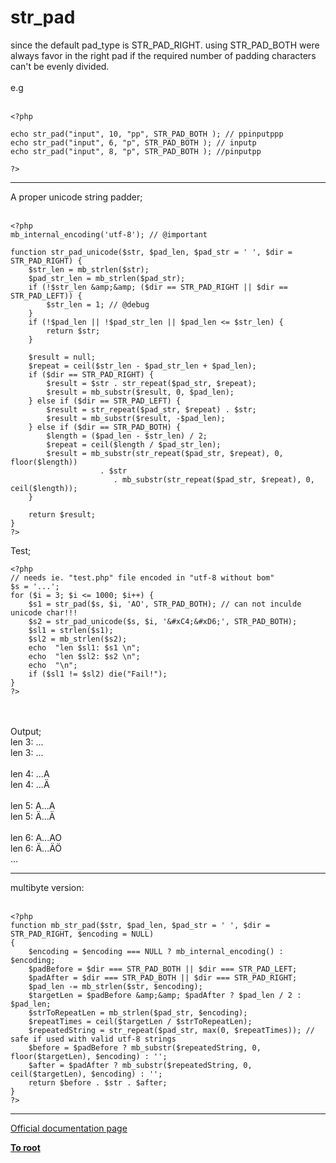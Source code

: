 # str_pad



since the default pad_type is STR_PAD_RIGHT. using STR_PAD_BOTH were always favor in the right pad if the required number of padding characters can&apos;t be evenly divided. <br><br>e.g<br><br>

```
<?php

echo str_pad("input", 10, "pp", STR_PAD_BOTH ); // ppinputppp
echo str_pad("input", 6, "p", STR_PAD_BOTH ); // inputp
echo str_pad("input", 8, "p", STR_PAD_BOTH ); //pinputpp

?>
```
  

---

A proper unicode string padder;<br><br>

```
<?php
mb_internal_encoding('utf-8'); // @important

function str_pad_unicode($str, $pad_len, $pad_str = ' ', $dir = STR_PAD_RIGHT) {
    $str_len = mb_strlen($str);
    $pad_str_len = mb_strlen($pad_str);
    if (!$str_len &amp;&amp; ($dir == STR_PAD_RIGHT || $dir == STR_PAD_LEFT)) {
        $str_len = 1; // @debug
    }
    if (!$pad_len || !$pad_str_len || $pad_len <= $str_len) {
        return $str;
    }
    
    $result = null;
    $repeat = ceil($str_len - $pad_str_len + $pad_len);
    if ($dir == STR_PAD_RIGHT) {
        $result = $str . str_repeat($pad_str, $repeat);
        $result = mb_substr($result, 0, $pad_len);
    } else if ($dir == STR_PAD_LEFT) {
        $result = str_repeat($pad_str, $repeat) . $str;
        $result = mb_substr($result, -$pad_len);
    } else if ($dir == STR_PAD_BOTH) {
        $length = ($pad_len - $str_len) / 2;
        $repeat = ceil($length / $pad_str_len);
        $result = mb_substr(str_repeat($pad_str, $repeat), 0, floor($length)) 
                    . $str 
                       . mb_substr(str_repeat($pad_str, $repeat), 0, ceil($length));
    }
    
    return $result;
}
?>
```


Test;


```
<?php
// needs ie. "test.php" file encoded in "utf-8 without bom"
$s = '...';
for ($i = 3; $i <= 1000; $i++) {
    $s1 = str_pad($s, $i, 'AO', STR_PAD_BOTH); // can not inculde unicode char!!!
    $s2 = str_pad_unicode($s, $i, '&#xC4;&#xD6;', STR_PAD_BOTH);
    $sl1 = strlen($s1);
    $sl2 = mb_strlen($s2);
    echo  "len $sl1: $s1 \n";
    echo  "len $sl2: $s2 \n";
    echo  "\n";
    if ($sl1 != $sl2) die("Fail!");
}
?>
```
<br><br>Output;<br>len 3: ... <br>len 3: ... <br><br>len 4: ...A <br>len 4: ...&#xC4; <br><br>len 5: A...A <br>len 5: &#xC4;...&#xC4; <br><br>len 6: A...AO <br>len 6: &#xC4;...&#xC4;&#xD6; <br>...  

---

multibyte version:<br><br>

```
<?php
function mb_str_pad($str, $pad_len, $pad_str = ' ', $dir = STR_PAD_RIGHT, $encoding = NULL)
{
    $encoding = $encoding === NULL ? mb_internal_encoding() : $encoding;
    $padBefore = $dir === STR_PAD_BOTH || $dir === STR_PAD_LEFT;
    $padAfter = $dir === STR_PAD_BOTH || $dir === STR_PAD_RIGHT;
    $pad_len -= mb_strlen($str, $encoding);
    $targetLen = $padBefore &amp;&amp; $padAfter ? $pad_len / 2 : $pad_len;
    $strToRepeatLen = mb_strlen($pad_str, $encoding);
    $repeatTimes = ceil($targetLen / $strToRepeatLen);
    $repeatedString = str_repeat($pad_str, max(0, $repeatTimes)); // safe if used with valid utf-8 strings
    $before = $padBefore ? mb_substr($repeatedString, 0, floor($targetLen), $encoding) : '';
    $after = $padAfter ? mb_substr($repeatedString, 0, ceil($targetLen), $encoding) : '';
    return $before . $str . $after;
}
?>
```
  

---

[Official documentation page](https://www.php.net/manual/en/function.str-pad.php)

**[To root](/README.md)**